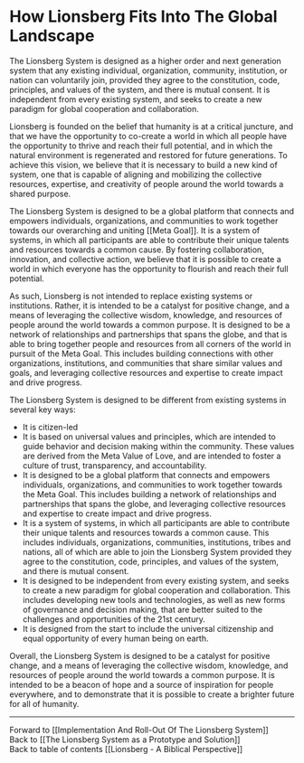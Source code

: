 # How Lionsberg Fits Into The Global Landscape

The Lionsberg System is designed as a higher order and next generation system that any existing individual, organization, community, institution, or nation can voluntarily join, provided they agree to the constitution, code, principles, and values of the system, and there is mutual consent. It is independent from every existing system, and seeks to create a new paradigm for global cooperation and collaboration.

Lionsberg is founded on the belief that humanity is at a critical juncture, and that we have the opportunity to co-create a world in which all people have the opportunity to thrive and reach their full potential, and in which the natural environment is regenerated and restored for future generations. To achieve this vision, we believe that it is necessary to build a new kind of system, one that is capable of aligning and mobilizing the collective resources, expertise, and creativity of people around the world towards a shared purpose.

The Lionsberg System is designed to be a global platform that connects and empowers individuals, organizations, and communities to work together towards our overarching and uniting [[Meta Goal]]. It is a system of systems, in which all participants are able to contribute their unique talents and resources towards a common cause. By fostering collaboration, innovation, and collective action, we believe that it is possible to create a world in which everyone has the opportunity to flourish and reach their full potential.

As such, Lionsberg is not intended to replace existing systems or institutions. Rather, it is intended to be a catalyst for positive change, and a means of leveraging the collective wisdom, knowledge, and resources of people around the world towards a common purpose. It is designed to be a network of relationships and partnerships that spans the globe, and that is able to bring together people and resources from all corners of the world in pursuit of the Meta Goal. This includes building connections with other organizations, institutions, and communities that share similar values and goals, and leveraging collective resources and expertise to create impact and drive progress. 

The Lionsberg System is designed to be different from existing systems in several key ways:

-   It is citizen-led    
-   It is based on universal values and principles, which are intended to guide behavior and decision making within the community. These values are derived from the Meta Value of Love, and are intended to foster a culture of trust, transparency, and accountability.
-   It is designed to be a global platform that connects and empowers individuals, organizations, and communities to work together towards the Meta Goal. This includes building a network of relationships and partnerships that spans the globe, and leveraging collective resources and expertise to create impact and drive progress.
-   It is a system of systems, in which all participants are able to contribute their unique talents and resources towards a common cause. This includes individuals, organizations, communities, institutions, tribes and nations, all of which are able to join the Lionsberg System provided they agree to the constitution, code, principles, and values of the system, and there is mutual consent.
-   It is designed to be independent from every existing system, and seeks to create a new paradigm for global cooperation and collaboration. This includes developing new tools and technologies, as well as new forms of governance and decision making, that are better suited to the challenges and opportunities of the 21st century.
- It is designed from the start to include the universal citizenship and equal opportunity of every human being on earth. 

Overall, the Lionsberg System is designed to be a catalyst for positive change, and a means of leveraging the collective wisdom, knowledge, and resources of people around the world towards a common purpose. It is intended to be a beacon of hope and a source of inspiration for people everywhere, and to demonstrate that it is possible to create a brighter future for all of humanity.

___

Forward to [[Implementation And Roll-Out Of The Lionsberg System]]  
Back to [[The Lionsberg System as a Prototype and Solution]]  
Back to table of contents [[Lionsberg - A Biblical Perspective]]    

